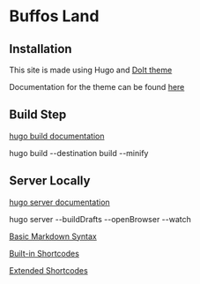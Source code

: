 # Buffos Land

## Installation

This site is made using Hugo and [DoIt theme](https://github.com/HEIGE-PCloud/DoIt)

Documentation for the theme can be found [here](https://hugodoit.pages.dev/)

## Build Step

[hugo build documentation](https://gohugo.io/commands/hugo_build/)

hugo build --destination build --minify

## Server Locally

[hugo server documentation](https://gohugo.io/commands/hugo_server/)

hugo server --buildDrafts --openBrowser --watch

[Basic Markdown Syntax](https://hugodoit.pages.dev/basic-markdown-syntax/)

[Built-in Shortcodes](https://hugodoit.pages.dev/theme-documentation-built-in-shortcodes/)

[Extended Shortcodes](https://hugodoit.pages.dev/theme-documentation-extended-shortcodes/)
